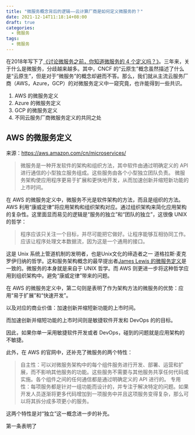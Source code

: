 ```yaml
---
title: "微服务概念背后的逻辑——云计算厂商是如何定义微服务的？"
date: 2021-12-14T11:18:14+08:00
draft: true
categories: 
  - 微服务
tags:
  - 微服务
---
```


在2018年写下了[《讨论微服务之前，你知道微服务的 4 个定义吗？》](/posts/2018-09-14-four-definitions-of-microservices)。三年来，关于什么是微服务，分歧越来越多。其中，CNCF 的“云原生”概念虽然描述了什么是“云原生”，但是对于“微服务”的概念却避而不答。那么，我们就从主流云服务厂商（AWS，Azure，GCP）的对微服务定义中一窥究竟，也许能得到一些共识。

1. AWS 的微服务定义
2. Azure 的微服务定义
3. GCP 的微服务定义
4. 不同云服务厂商微服务定义的共同之处

## AWS 的微服务定义

来源：<https://aws.amazon.com/cn/microservices/>

> 微服务是一种开发软件的架构和组织方法，其中软件由通过明确定义的 API 进行通信的小型独立服务组成。这些服务由各个小型独立团队负责。
> 微服务架构使应用程序更易于扩展和更快地开发，从而加速创新并缩短新功能的上市时间。

在 AWS 的微服务定义中，微服务不光是软件架构的方法，而且是组织的方法。 AWS 利用“康威定律”将应用架构和组织架构对应。通过组织架构来简化应用架构的复杂性。这里面显而易见的逻辑是“服务的独立”和“团队的独立”，这很像 UNIX 的哲学：

> 程序应该只关注一个目标，并尽可能把它做好。让程序能够互相协同工作。应该让程序处理文本数据流，因为这是一个通用的接口。

这是 Unix 系统上管道机制的发明者，也是Unix文化的缔造者之一 道格拉斯·麦克罗伊归纳的哲学。这和服务架构概念的最早提出者[James Lewis 的微服务定义](/posts/2018-09-14-four-definitions-of-microservices/#james-lewis-原始版的微服务-6-大特征)是一致的。微服务的本身就是来自于 UNIX 哲学。而 AWS 则更进一步将这种哲学应用到组织架构中。避免“康威定律”带来的问题。

在 AWS 的微服务定义中，第二句则是表明了作为架构方法的微服务的优势：应用“易于扩展”和“快速开发”。

以及对应的商业价值：加速创新并缩短新功能的上市时间。

而加速创新并缩短功能的上市时间则是敏捷软件开发和 DevOps 的的目标。

因此，如果你单一采用敏捷软件开发或者 DevOps，碰到的问题就是应用架构的不敏捷。




此外，在 AWS 的官网中，还补充了微服务的两个特性：

> 自主性：可以对微服务架构中的每个组件服务进行开发、部署、运营和扩展，而不影响其他服务的功能。这些服务不需要与其他服务共享任何代码或实施。各个组件之间的任何通信都是通过明确定义的 API 进行的。
> 专用性：每项服务都是针对一组功能而设计的，并专注于解决特定的问题。如果开发人员逐渐将更多代码增加到一项服务中并且这项服务变得复杂，那么可以将其拆分成多项更小的服务。

这两个特性是对“独立”这一概念进一步的补充。

第一条表明了

